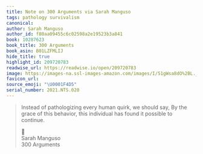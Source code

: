 ```yaml
---
title: Note on 300 Arguments via Sarah Manguso
tags: pathology survivalism
canonical:
author: Sarah Manguso
author_id: f80aa09455c6c02598a2e19523b3a841
book: 10287623
book_title: 300 Arguments
book_asin: B01LZFMLIJ
hide_title: true
highlight_id: 209720783
readwise_url: https://readwise.io/open/209720783
image: https://images-na.ssl-images-amazon.com/images/I/51gWsa8dO%2BL._SL200_.jpg
favicon_url:
source_emoji: "\U0001F4D5"
serial_number: 2021.NTS.020
---
```

> Instead of pathologizing every human quirk, we should say, By the grace of this behavior, this individual has found it possible to continue.
> <div class="quoteback-footer"><div class="quoteback-avatar"><span class="mini-emoji"> 📕</span></div><div class="quoteback-metadata"><div class="metadata-inner"><span style="display:none">FROM:</span><div aria-label="Sarah Manguso" class="quoteback-author"> Sarah Manguso</div><div aria-label="300 Arguments" class="quoteback-title"> 300 Arguments</div></div></div></div>
